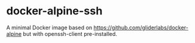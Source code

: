 # docker-alpine-ssh

A minimal Docker image based on https://github.com/gliderlabs/docker-alpine but
with openssh-client pre-installed.
